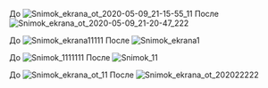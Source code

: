 До
![Snimok_ekrana_ot_2020-05-09_21-15-55_11](https://user-images.githubusercontent.com/60814441/81481885-dc00ff00-923b-11ea-960f-1a8ca09248e4.png)
После
![Snimok_ekrana_ot_2020-05-09_21-20-47_222](https://user-images.githubusercontent.com/60814441/81481894-f509b000-923b-11ea-8bff-b352ed7aab2d.png)

До
![Snimok_ekrana11111](https://user-images.githubusercontent.com/60814441/81481856-a52ae900-923b-11ea-8650-727ca6761f92.png)
После
![Snimok_ekrana1](https://user-images.githubusercontent.com/60814441/81481862-acea8d80-923b-11ea-8578-fc6dbb88a983.png)

До
![Snimok_1111111](https://user-images.githubusercontent.com/60814441/81481869-bb38a980-923b-11ea-960a-870c3b39d8f8.png)
После
![Snimok_11](https://user-images.githubusercontent.com/60814441/81481874-c4c21180-923b-11ea-9747-b4065218743b.png)

До
![Snimok_ekrana_ot_11](https://user-images.githubusercontent.com/60814441/81481906-11a5e800-923c-11ea-9f5a-1aca581b8e63.png)
После
![Snimok_ekrana_ot_202022222](https://user-images.githubusercontent.com/60814441/81481899-08b51680-923c-11ea-9804-6f0c05fe8f7d.png)
